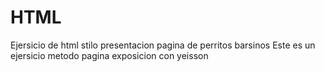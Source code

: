 # HTML
Ejersicio de html  stilo presentacion pagina de perritos barsinos 
Este es un ejersicio metodo pagina exposicion con yeisson
